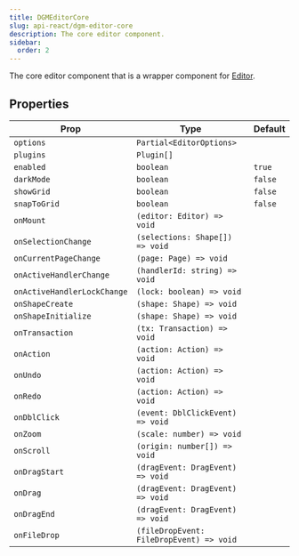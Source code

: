 ```yaml
---
title: DGMEditorCore
slug: api-react/dgm-editor-core
description: The core editor component.
sidebar:
  order: 2
---
```


The core editor component that is a wrapper component for [Editor](/api-core/classes/editor/).

## Properties

| Prop | Type | Default |
| ---- | ---- | ------- |
| `options` | `Partial<EditorOptions>` |  |
| `plugins` |  `Plugin[]` | |
| `enabled` | `boolean` | `true` |
| `darkMode` |  `boolean` | `false` |
| `showGrid` |  `boolean` | `false` |
| `snapToGrid` |  `boolean` | `false` |
| `onMount` | `(editor: Editor) => void` | |
| `onSelectionChange` | `(selections: Shape[]) => void` | |
| `onCurrentPageChange` | `(page: Page) => void` | |
| `onActiveHandlerChange` | `(handlerId: string) => void` | |
| `onActiveHandlerLockChange` | `(lock: boolean) => void` | |
| `onShapeCreate` | `(shape: Shape) => void` | |
| `onShapeInitialize` | `(shape: Shape) => void` | |
| `onTransaction` | `(tx: Transaction) => void` | |
| `onAction` | `(action: Action) => void` | |
| `onUndo` | `(action: Action) => void` | |
| `onRedo` | `(action: Action) => void` | |
| `onDblClick` | `(event: DblClickEvent) => void` | |
| `onZoom` | `(scale: number) => void` | |
| `onScroll` | `(origin: number[]) => void` | |
| `onDragStart` | `(dragEvent: DragEvent) => void` | |
| `onDrag` | `(dragEvent: DragEvent) => void` | |
| `onDragEnd` | `(dragEvent: DragEvent) => void` | |
| `onFileDrop` | `(fileDropEvent: FileDropEvent) => void` | |
